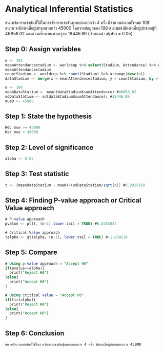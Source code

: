 # Analytical Inferential Statistics
สนามจัดการแข่งขันที่ใช้ในการจัดการแข่งขันฟุตบอลมากกว่า 4 ครั้ง มีจำนวนสนามทั้งหมด 108 สนาม 
จะมีค่าเฉลี่ยผู้เข้าชมมากกว่า 45000 โดยจากข้อมูลของ 108 สนามแข่งมีค่าเฉลี่ยผู้เข้าชมอยู่ที่ 46858.02 
และส่วนเบี่ยงเบนมาตรฐาน 19446.89 (กำหนดค่า alpha = 0.05)

## Step 0: Assign variables
```sql
n <- 181
meanAttendancestadium <- worldcup %>% select(Stadium, Attendance) %>% group_by(Stadium) %>% summarize(sumAttendance = mean(Attendance, na.rm=TRUE))
meanAttendancestadium
countStadium <- worldcup %>% count(Stadium) %>% arrange(desc(n))
dataStadium <- merge(x = meanAttendancestadium, y = countStadium, by = "Stadium", all = TRUE) %>% arrange(desc(n)) %>% filter(n >= 4)

n <- 108
meanDataStatium <- mean(dataStadium$sumAttendance) #46858.02
sdDataStatium <- sd(dataStadium$sumAttendance); #19446.89
mue0 <- 45000
```


## Step 1: State the hypothesis
```sql
H0: mue >= 45000
Ha: mue < 45000
```


## Step 2: Level of significance
```sql
alpha <- 0.05
```


## Step 3: Test statistic
```sql
t <- (meanDataStatium - mue0)/(sdDataStatium/sqrt(n)) #0.9929168
```


## Step 4: Finding P-value approach or Critical Value approach
```sql
# P-value approach
pvalue <- pt(t, (n-1),lower.tail = TRUE) #0.8385047

# Critical Value approach
talpha <- qt(alpha, (n-1), lower.tail = TRUE) #-1.659219
```

## Step 5: Compare
```sql
# Using p-value approach = "Accept H0"
if(pvalue<=alpha){
  print("Reject H0")
}else{
  print("Accept H0")
}

# Using critical value = "Accept H0"
if(t<=talpha){
  print("Reject H0")
}else{
  print("Accept H0")
}
```

## Step 6: Conclusion
```
สนามจัดการแข่งขันที่ใช้ในการจัดการแข่งขันฟุตบอลมากกว่า 4 ครั้ง มีค่าเฉลี่ยผู้เข้าชมมากกว่า 45000
```
